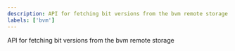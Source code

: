 ```yaml
---
description: API for fetching bit versions from the bvm remote storage
labels: ['bvm']
---
```


API for fetching bit versions from the bvm remote storage
